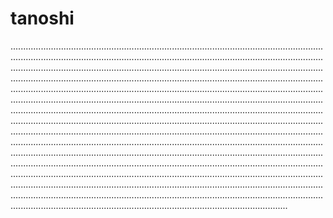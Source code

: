 # tanoshi
..................................................................................................................................................................................................................................................................................................................................................................................................................................................................................................................................................................................................................................................................................................................................................................................................................................................................................................................................................................................................................................................................................................................................................................................................................................................................................................................................................................................................................................................................................................................................................................................................................................................................................................................................................................................................................................................................................................................................................................................................................................................